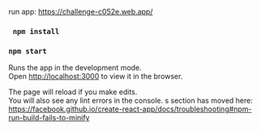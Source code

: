 run app: https://challenge-c052e.web.app/ 
### ` npm install`

### `npm start`
Runs the app in the development mode.<br />
Open [http://localhost:3000](http://localhost:3000) to view it in the browser.

The page will reload if you make edits.<br />
You will also see any lint errors in the console.
s section has moved here: https://facebook.github.io/create-react-app/docs/troubleshooting#npm-run-build-fails-to-minify
